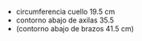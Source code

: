 - circumferencia cuello 19.5 cm
- contorno abajo de axilas 35.5
- (contorno abajo de brazos 41.5 cm)